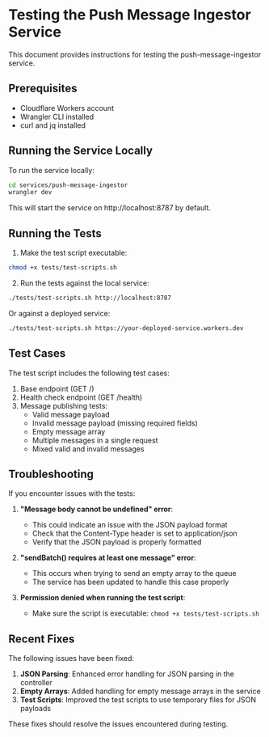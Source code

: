 # Testing the Push Message Ingestor Service

This document provides instructions for testing the push-message-ingestor service.

## Prerequisites

- Cloudflare Workers account
- Wrangler CLI installed
- curl and jq installed

## Running the Service Locally

To run the service locally:

```bash
cd services/push-message-ingestor
wrangler dev
```

This will start the service on http://localhost:8787 by default.

## Running the Tests

1. Make the test script executable:

```bash
chmod +x tests/test-scripts.sh
```

2. Run the tests against the local service:

```bash
./tests/test-scripts.sh http://localhost:8787
```

Or against a deployed service:

```bash
./tests/test-scripts.sh https://your-deployed-service.workers.dev
```

## Test Cases

The test script includes the following test cases:

1. Base endpoint (GET /)
2. Health check endpoint (GET /health)
3. Message publishing tests:
   - Valid message payload
   - Invalid message payload (missing required fields)
   - Empty message array
   - Multiple messages in a single request
   - Mixed valid and invalid messages

## Troubleshooting

If you encounter issues with the tests:

1. **"Message body cannot be undefined" error**:
   - This could indicate an issue with the JSON payload format
   - Check that the Content-Type header is set to application/json
   - Verify that the JSON payload is properly formatted

2. **"sendBatch() requires at least one message" error**:
   - This occurs when trying to send an empty array to the queue
   - The service has been updated to handle this case properly

3. **Permission denied when running the test script**:
   - Make sure the script is executable: `chmod +x tests/test-scripts.sh`

## Recent Fixes

The following issues have been fixed:

1. **JSON Parsing**: Enhanced error handling for JSON parsing in the controller
2. **Empty Arrays**: Added handling for empty message arrays in the service
3. **Test Scripts**: Improved the test scripts to use temporary files for JSON payloads

These fixes should resolve the issues encountered during testing.